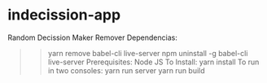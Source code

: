 # indecission-app
Random Decission Maker
Remover Dependencias: 
>> yarn remove babel-cli live-server 
>> npm uninstall -g babel-cli live-server
Prerequisites: Node JS
To Install: 
>> yarn install
To run in two consoles: 
>> yarn run server
>> yarn run build